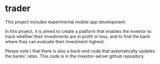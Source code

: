 # trader

This project includes experimental mobile app development. 

In this project, it is aimed to create a platform that enables the investor to track whether their investments are in profit or loss, and to find the bank where they can evaluate their investment highest.

Please note t that there is also a back-end code that automatically updates the banks' rates. This code is in the investor-server github repository.
